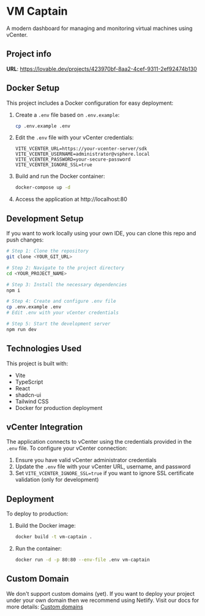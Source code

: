 
# VM Captain

A modern dashboard for managing and monitoring virtual machines using vCenter.

## Project info

**URL**: https://lovable.dev/projects/423970bf-8aa2-4cef-9311-2ef92474b130

## Docker Setup

This project includes a Docker configuration for easy deployment:

1. Create a `.env` file based on `.env.example`:
   ```sh
   cp .env.example .env
   ```

2. Edit the `.env` file with your vCenter credentials:
   ```
   VITE_VCENTER_URL=https://your-vcenter-server/sdk
   VITE_VCENTER_USERNAME=administrator@vsphere.local
   VITE_VCENTER_PASSWORD=your-secure-password
   VITE_VCENTER_IGNORE_SSL=true
   ```

3. Build and run the Docker container:
   ```sh
   docker-compose up -d
   ```

4. Access the application at http://localhost:80

## Development Setup

If you want to work locally using your own IDE, you can clone this repo and push changes:

```sh
# Step 1: Clone the repository
git clone <YOUR_GIT_URL>

# Step 2: Navigate to the project directory
cd <YOUR_PROJECT_NAME>

# Step 3: Install the necessary dependencies
npm i

# Step 4: Create and configure .env file
cp .env.example .env
# Edit .env with your vCenter credentials

# Step 5: Start the development server
npm run dev
```

## Technologies Used

This project is built with:

- Vite
- TypeScript
- React
- shadcn-ui
- Tailwind CSS
- Docker for production deployment

## vCenter Integration

The application connects to vCenter using the credentials provided in the `.env` file. To configure your vCenter connection:

1. Ensure you have valid vCenter administrator credentials
2. Update the `.env` file with your vCenter URL, username, and password
3. Set `VITE_VCENTER_IGNORE_SSL=true` if you want to ignore SSL certificate validation (only for development)

## Deployment

To deploy to production:

1. Build the Docker image:
   ```sh
   docker build -t vm-captain .
   ```

2. Run the container:
   ```sh
   docker run -d -p 80:80 --env-file .env vm-captain
   ```

## Custom Domain

We don't support custom domains (yet). If you want to deploy your project under your own domain then we recommend using Netlify. Visit our docs for more details: [Custom domains](https://docs.lovable.dev/tips-tricks/custom-domain/)
